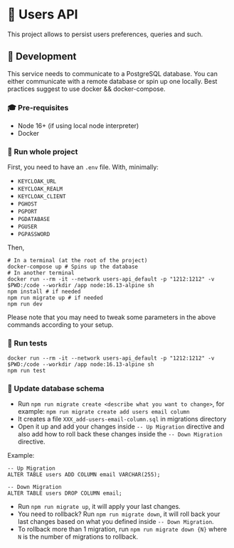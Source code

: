 # :busts_in_silhouette: Users API
This project allows to persist users preferences, queries and such.

## :nut_and_bolt: Development
This service needs to communicate to a PostgreSQL database. You can either communicate with a remote database or spin up one locally.
Best practices suggest to use docker && docker-compose. 

### :mortar_board: Pre-requisites
- Node 16+ (if using local node interpreter)
- Docker

### :runner: Run whole project
First, you need to have an `.env` file. With, minimally:
- `KEYCLOAK_URL`
- `KEYCLOAK_REALM`
- `KEYCLOAK_CLIENT`
- `PGHOST`
- `PGPORT`
- `PGDATABASE`
- `PGUSER`
- `PGPASSWORD`

Then, 
```
# In a terminal (at the root of the project)
docker-compose up # Spins up the database 
# In another terminal
docker run --rm -it --network users-api_default -p "1212:1212" -v $PWD:/code --workdir /app node:16.13-alpine sh
npm install # if needed
npm run migrate up # if needed
npm run dev
```
Please note that you may need to tweak some parameters in the above commands according to your setup.
### :hammer: Run tests
```
docker run --rm -it --network users-api_default -p "1212:1212" -v $PWD:/code --workdir /app node:16.13-alpine sh
npm run test
```

### :wrench: Update database schema

- Run `npm run migrate create <describe what you want to change>`, for example: `npm run migrate create add users email column`
- It creates a file `XXX_add-users-email-column.sql` in migrations directory
- Open it up and add your changes inside `-- Up Migration` directive and also add how to roll back these changes inside the `-- Down Migration` directive.

Example: 
```
-- Up Migration
ALTER TABLE users ADD COLUMN email VARCHAR(255);

-- Down Migration
ALTER TABLE users DROP COLUMN email;
```

- Run `npm run migrate up`, it will apply your last changes.
- You need to rollback? Run `npm run migrate down`, it will roll back your last changes based on what you defined inside `-- Down Migration`.
- To rollback more than 1 migration, run `npm run migrate down {N}` where `N` is the number of migrations to rollback.